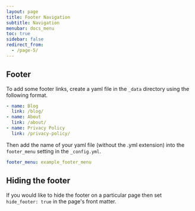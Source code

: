 ```yaml
---
layout: page
title: Footer Navigation
subtitle: Navigation
menubar: docs_menu
toc: true
sidebar: false
redirect_from: 
  - /page-5/
---
```


## Footer

To add some footer links, create a yaml file in the `_data` directory using the following format.

```yaml
- name: Blog
  link: /blog/
- name: About
  link: /about/
- name: Privacy Policy
  link: /privacy-policy/
```

Then add the name of your yaml file (without the .yml extension) into the `footer_menu` setting in the `_config.yml`.

```yaml
footer_menu: example_footer_menu
```

## Hiding the footer

If you would like to hide the footer on a particular page then set `hide_footer: true` in the page's front matter.